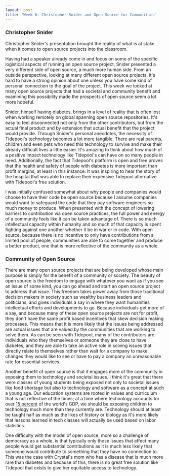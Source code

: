 ```yaml
---
layout: post
title: 'Week 6: Christopher Snider and Open Source for Communities'
---
```


### Christopher Snider
Christopher Snider's presentation brought the reality of what is at stake when it comes to open source projects into the classroom.
<!--end_excerpt-->
Having had a speaker already come in and focus on some of the specific logistical aspects of running an open source project, Snider presented a very different side of open source, a much more human side. From an outside perspective, looking at many different open source projects, it's hard to have a strong opinion about one unless you have some kind of personal connection to the goal of the project. This week we looked at many open source projects that had a societal and community benefit and examining this possibility made the prospects of open source seem a lot more hopeful.

Snider, himself having diabetes, brings in a level of reality that is often lost when working remotely on global spanning open source repositories. It's easy to feel disconnected not only from the other contributors, but from the actual final product and by extension that actual benefit that the project would provide. Through Snider's personal anecdotes, the necessity of Tidepool's technology becomes a lot more tangible. There are real parents, children and even pets who need this technology to survive and make their already difficult lives a little easier. It's amazing to think about how much of a positive impact technology like Tidepool's can have on so many people in need. Additionally, the fact that Tidepool's platform is open and free proves that the health and safety of people with diabetes is more important than profit margins, at least in this instance. It was inspiring to hear the story of the hospital that was able to replace their expensive Tidepool alternative with Tidepool's free solution.

I was initially confused somewhat about why people and companies would choose to have their code be open source because I assume companies would want to safeguard the code that they pay software engineers so much money to produce. When presented with the concept of lowering barriers to contribution via open source practices, the full power and energy of a community feels like it can be taken advantage of. There is so much intellectual capacity within humanity and so much of that capacity is spent fighting against one another whether it be in war or in code. With open source, because there is no incentive to only have contributions from a limited pool of people, communities are able to come together and produce a better product, one that is more reflective of the community as a whole.

### Community of Open Source
There are many open source projects that are being developed whose main purpose is simply for the benefit of a community or society. The beauty of open source is the freedom to engage with whatever you want as if you see an issue of some kind, you can go ahead and start an open source project to address that issue. This freedom takes power away from those traditional decision makers in society such as wealthy business leaders and politicians, and gives individuals a say in where they want humanities intellectual efforts and developments to go. Because individuals get more of a say, and because many of these open source projects are not for profit, they don't have the same profit based incentives that skew decision making processes. This means that it is more likely that the issues being addressed are actual issues that are valued by the communities that are working to solve them. As can be seen with Tidepool, many of the contributors are individuals who they themselves or someone they are close to have diabetes, and they are able to take an active role in solving issues that directly relate to themselves rather than wait for a company to make changes they would like to see or have to pay a company an unreasonable rate for essential services.

Another benefit of open source is that it engages more of the community in exposing them to technology and societal issues. I think it's great that there were classes of young students being exposed not only to societal issues like food shortage but also to technology and software as a concept at such a young age. Our education systems are rooted in values and curriculum that is not reflective of the times; at a time where technology accounts for over [15 percent](https://www.brookings.edu/research/trends-in-the-information-technology-sector/) of the world's GDP, we should be exposing children to technology much more than they currently are. Technology should at least be taught half as much as the likes of history or biology as it's more likely that lessons learned in tech classes will actually be used based on labor statistics.

One difficulty with the model of open source, more so a challenge of democracy as a whole, is that typically only those issues that affect many people would get substantial contributions as it is much less likely that someone would contribute to something that they have no connection to. This was the case with Crystal's mom who has a disease that is much more rare than diabetes and because of this, there is no great free solution like Tidepool that exists to give her equitable access to technology.
